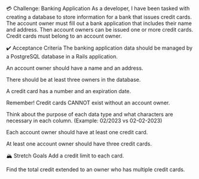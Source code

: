 💳 Challenge: Banking Application
As a developer, I have been tasked with creating a database to store information for a bank that issues credit cards. The account owner must fill out a bank application that includes their name and address. Then account owners can be issued one or more credit cards. Credit cards must belong to an account owner.

✔️ Acceptance Criteria
The banking application data should be managed by a PostgreSQL database in a Rails application.

An account owner should have a name and an address.
<!-- create_table "accounts", force: :cascade do |t|
    t.string "name"
    t.string "address"
    t.datetime "created_at", null: false
    t.datetime "updated_at", null: false
  end

  create_table "credit_cards", force: :cascade do |t|
    t.integer "number"
    t.string "expiration"
    t.string "account_owner"
    t.datetime "created_at", null: false
    t.datetime "updated_at", null: false
  end -->

There should be at least three owners in the database.
<!-- [#<Account:0x0000000113b9c198
  id: 1,
  name: "Alex",
  address: "123 Orchard St",
  created_at: Mon, 13 Nov 2023 22:13:31.257589000 UTC +00:00,
  updated_at: Mon, 13 Nov 2023 22:13:31.257589000 UTC +00:00>,
 #<Account:0x000000011421f0b0
  id: 2,
  name: "Justin",
  address: "987 Sesame St",
  created_at: Mon, 13 Nov 2023 22:14:00.134545000 UTC +00:00,
  updated_at: Mon, 13 Nov 2023 22:14:00.134545000 UTC +00:00>,
 #<Account:0x000000011421f010
  id: 3,
  name: "Trish",
  address: "456 Marina Ave",
  created_at: Mon, 13 Nov 2023 22:14:45.112971000 UTC +00:00,
  updated_at: Mon, 13 Nov 2023 22:14:45.112971000 UTC +00:00>]  -->

A credit card has a number and an expiration date.

Remember! Credit cards CANNOT exist without an account owner.

Think about the purpose of each data type and what characters are necessary in each column. (Example: 02/2023 vs 02-02-2023)

Each account owner should have at least one credit card.
<!-- [#<CreditCard:0x000000010af4b400
  id: 1,
  number: 12345678,
  expiration: "11/24",
  created_at: Mon, 13 Nov 2023 22:53:11.844419000 UTC +00:00,
  updated_at: Mon, 13 Nov 2023 22:53:11.844419000 UTC +00:00,
  account_id: 1>]  -->

<!-- #<CreditCard:0x000000010adc5f18
 id: 4,
 number: 23456789,
 expiration: "10/24",
 created_at: Mon, 13 Nov 2023 23:08:31.443969000 UTC +00:00,
 updated_at: Mon, 13 Nov 2023 23:08:31.443969000 UTC +00:00,
 account_id: 2>  -->

<!-- #<CreditCard:0x000000010ac4c308
 id: 5,
 number: 34567890,
 expiration: "01/25",
 created_at: Mon, 13 Nov 2023 23:09:35.269633000 UTC +00:00,
 updated_at: Mon, 13 Nov 2023 23:09:35.269633000 UTC +00:00,
 account_id: 3>  -->

At least one account owner should have three credit cards.

🏔 Stretch Goals
Add a credit limit to each card.
<!-- class AddColumnCreditLimit < ActiveRecord::Migration[7.0]
  def change
    add_column :credit_cards, :credit_limit, :integer
  end
end -->


Find the total credit extended to an owner who has multiple credit cards.
<!-- total = CreditCard.where(account_id:1).sum(:credit_limit) -->